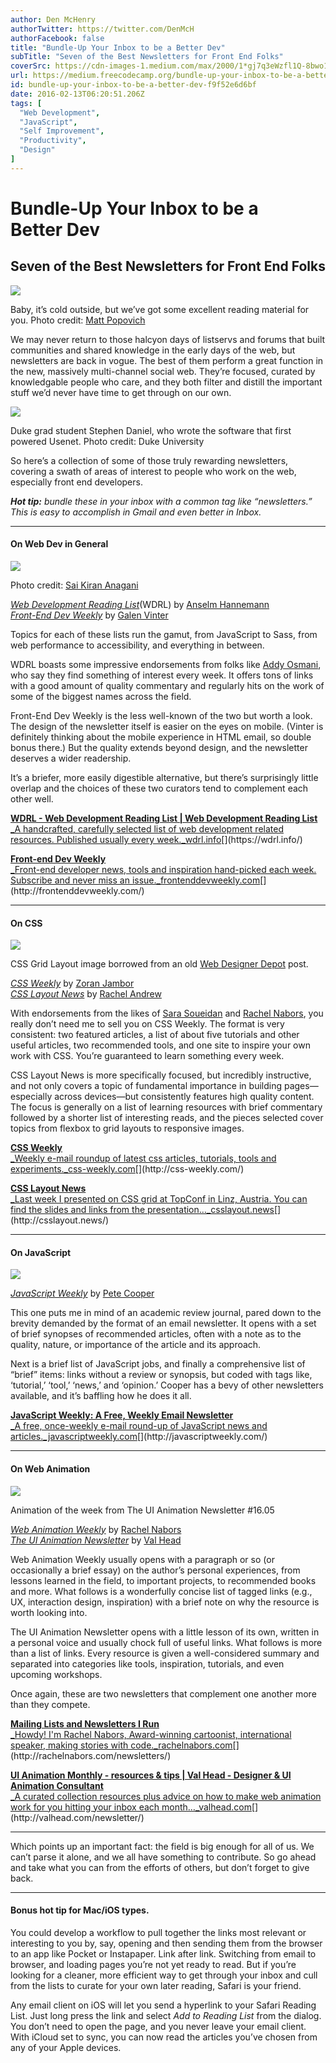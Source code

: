 ```yaml
---
author: Den McHenry
authorTwitter: https://twitter.com/DenMcH
authorFacebook: false
title: "Bundle-Up Your Inbox to be a Better Dev"
subTitle: "Seven of the Best Newsletters for Front End Folks"
coverSrc: https://cdn-images-1.medium.com/max/2000/1*gj7q3eWzfl1Q-8bwo1OFDQ.jpeg
url: https://medium.freecodecamp.org/bundle-up-your-inbox-to-be-a-better-dev-f9f52e6d6bf
id: bundle-up-your-inbox-to-be-a-better-dev-f9f52e6d6bf
date: 2016-02-13T06:20:51.206Z
tags: [
  "Web Development",
  "JavaScript",
  "Self Improvement",
  "Productivity",
  "Design"
]
---
```

# Bundle-Up Your Inbox to be a Better Dev

## Seven of the Best Newsletters for Front End Folks







![](https://cdn-images-1.medium.com/max/2000/1*gj7q3eWzfl1Q-8bwo1OFDQ.jpeg)

Baby, it’s cold outside, but we’ve got some excellent reading material for you. Photo credit: [Matt Popovich](https://unsplash.com/mattpopovich)







We may never return to those halcyon days of listservs and forums that built communities and shared knowledge in the early days of the web, but newsletters are back in vogue. The best of them perform a great function in the new, massively multi-channel social web. They’re focused, curated by knowledgable people who care, and they both filter and distill the important stuff we’d never have time to get through on our own.



![](https://cdn-images-1.medium.com/max/1600/1*kARLzdOmcT1GiftLb4ej4w.jpeg)

Duke grad student Stephen Daniel, who wrote the software that first powered Usenet. Photo credit: Duke University



So here’s a collection of some of those truly rewarding newsletters, covering a swath of areas of interest to people who work on the web, especially front end developers.

**_Hot tip:_** _bundle these in your inbox with a common tag like “newsletters.” This is easy to accomplish in Gmail and even better in Inbox._











* * *







#### On Web Dev in General



![](https://cdn-images-1.medium.com/max/1600/1*zogAHS20s1gnmJlk0Zf9Cg.jpeg)

Photo credit: [Sai Kiran Anagani](https://unsplash.com/iamkiran)



[_Web Development Reading List_](http://wdrl.info)(WDRL) by [Anselm Hannemann](https://medium.com/@helloanselm)  
[_Front-End Dev Weekly_](http://frontenddevweekly.com) by [Galen Vinter](https://medium.com/@gvinter)

Topics for each of these lists run the gamut, from JavaScript to Sass, from web performance to accessibility, and everything in between.

WDRL boasts some impressive endorsements from folks like [Addy Osmani](https://medium.com/@addyosmani), who say they find something of interest every week. It offers tons of links with a good amount of quality commentary and regularly hits on the work of some of the biggest names across the field.

Front-End Dev Weekly is the less well-known of the two but worth a look. The design of the newsletter itself is easier on the eyes on mobile. (Vinter is definitely thinking about the mobile experience in HTML email, so double bonus there.) But the quality extends beyond design, and the newsletter deserves a wider readership.

It’s a briefer, more easily digestible alternative, but there’s surprisingly little overlap and the choices of these two curators tend to complement each other well.

[**WDRL - Web Development Reading List | Web Development Reading List**  
_A handcrafted, carefully selected list of web development related resources. Published usually every week._wdrl.info](https://wdrl.info/ "https://wdrl.info/")[](https://wdrl.info/)

[**Front-end Dev Weekly**  
_Front-end developer news, tools and inspiration hand-picked each week. Subscribe and never miss an issue._frontenddevweekly.com](http://frontenddevweekly.com/ "http://frontenddevweekly.com/")[](http://frontenddevweekly.com/)











* * *







#### On CSS



![](https://cdn-images-1.medium.com/max/1600/1*epySTwDFmHwLAMEAeeXllg.jpeg)

CSS Grid Layout image borrowed from an old [Web Designer Depot](http://www.webdesignerdepot.com/2010/07/30-useful-frameworks-for-designers/) post.



[_CSS Weekly_](http://css-weekly.com) by [Zoran Jambor](https://medium.com/@zoranjambor)  
[_CSS Layout News_](http://csslayout.news) by [Rachel Andrew](https://medium.com/@rachelandrew)

With endorsements from the likes of [Sara Soueidan](https://medium.com/@sarasoueidan) and [Rachel Nabors](https://medium.com/@rachelnabors), you really don’t need me to sell you on CSS Weekly. The format is very consistent: two featured articles, a list of about five tutorials and other useful articles, two recommended tools, and one site to inspire your own work with CSS. You’re guaranteed to learn something every week.

CSS Layout News is more specifically focused, but incredibly instructive, and not only covers a topic of fundamental importance in building pages—especially across devices—but consistently features high quality content. The focus is generally on a list of learning resources with brief commentary followed by a shorter list of interesting reads, and the pieces selected cover topics from flexbox to grid layouts to responsive images.

[**CSS Weekly**  
_Weekly e-mail roundup of latest css articles, tutorials, tools and experiments._css-weekly.com](http://css-weekly.com/ "http://css-weekly.com/")[](http://css-weekly.com/)

[**CSS Layout News**  
_Last week I presented on CSS grid at TopConf in Linz, Austria. You can find the slides and links from the presentation…_csslayout.news](http://csslayout.news/ "http://csslayout.news/")[](http://csslayout.news/)











* * *







#### On JavaScript



![](https://cdn-images-1.medium.com/max/1600/1*qj7JTIIXe8bKnS9COz3OGg.jpeg)



[_JavaScript Weekly_](http://javascriptweekly.com) by [Pete Cooper](https://medium.com/@peterc)

This one puts me in mind of an academic review journal, pared down to the brevity demanded by the format of an email newsletter. It opens with a set of brief synopses of recommended articles, often with a note as to the quality, nature, or importance of the article and its approach.

Next is a brief list of JavaScript jobs, and finally a comprehensive list of “brief” items: links without a review or synopsis, but coded with tags like, ‘tutorial,’ ‘tool,’ ‘news,’ and ‘opinion.’ Cooper has a bevy of other newsletters available, and it’s baffling how he does it all.

[**JavaScript Weekly: A Free, Weekly Email Newsletter**  
_A free, once-weekly e-mail round-up of JavaScript news and articles._javascriptweekly.com](http://javascriptweekly.com/ "http://javascriptweekly.com/")[](http://javascriptweekly.com/)











* * *







#### On Web Animation



![](https://cdn-images-1.medium.com/max/1600/1*LSLqXEKKGZ5X3hs53L3Nmg.gif)

Animation of the week from The UI Animation Newsletter #16.05



[_Web Animation Weekly_](http://rachelnabors.com/newsletters/) by [Rachel Nabors](https://medium.com/@rachelnabors)  
[_The UI Animation Newsletter_](http://valhead.com/newsletter/) by [Val Head](https://medium.com/@vlh)

Web Animation Weekly usually opens with a paragraph or so (or occasionally a brief essay) on the author’s personal experiences, from lessons learned in the field, to important projects, to recommended books and more. What follows is a wonderfully concise list of tagged links (e.g., UX, interaction design, inspiration) with a brief note on why the resource is worth looking into.

The UI Animation Newsletter opens with a little lesson of its own, written in a personal voice and usually chock full of useful links. What follows is more than a list of links. Every resource is given a well-considered summary and separated into categories like tools, inspiration, tutorials, and even upcoming workshops.

Once again, these are two newsletters that complement one another more than they compete.

[**Mailing Lists and Newsletters I Run**  
_Howdy! I'm Rachel Nabors, Award-winning cartoonist, international speaker, making stories with code._rachelnabors.com](http://rachelnabors.com/newsletters/ "http://rachelnabors.com/newsletters/")[](http://rachelnabors.com/newsletters/)

[**UI Animation Monthly - resources & tips | Val Head - Designer & UI Animation Consultant**  
_A curated collection resources plus advice on how to make web animation work for you hitting your inbox each month…_valhead.com](http://valhead.com/newsletter/ "http://valhead.com/newsletter/")[](http://valhead.com/newsletter/)











* * *







Which points up an important fact: the field is big enough for all of us. We can’t parse it alone, and we all have something to contribute. So go ahead and take what you can from the efforts of others, but don’t forget to give back.











* * *







#### Bonus hot tip for Mac/iOS types.

You could develop a workflow to pull together the links most relevant or interesting to you by, say, opening and then sending them from the browser to an app like Pocket or Instapaper. Link after link. Switching from email to browser, and loading pages you’re not yet ready to read. But if you’re looking for a cleaner, more efficient way to get through your inbox and cull from the lists to curate for your own later reading, Safari is your friend.

Any email client on iOS will let you send a hyperlink to your Safari Reading List. Just long press the link and select _Add to Reading List_ from the dialog. You don’t need to open the page, and you never leave your email client. With iCloud set to sync, you can now read the articles you’ve chosen from any of your Apple devices.








